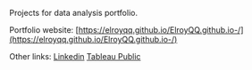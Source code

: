Projects for data analysis portfolio.

Portfolio website: [https://elroyqq.github.io/ElroyQQ.github.io-/](https://elroyqq.github.io/ElroyQQ.github.io-/)

Other links:
[Linkedin](https://www.linkedin.com/in/elroy-quek-919b12147/) 
[Tableau Public](https://public.tableau.com/app/profile/elroy.quek)
